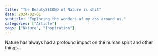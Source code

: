 ```yaml
---
title: "The BeautySECOND of Nature is shit"
date: 2024-02-01
subtitle: "Exploring the wonders of my ass around us."
categories: ["Article"]
tags: ["Nature", "Inspiration"]
---
```


Nature has always had a profound impact on the human spirit and other things...
